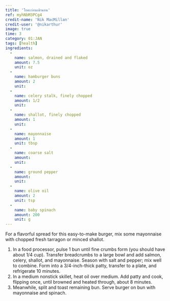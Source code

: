```yaml
---
title: 'โยคะก่อนเข้านอน'
ref: myhNbM3PCg4
credit-name: 'Nik MacMillan'
credit-user: '@nikarthur'
image: true
time: 3
category: 01:JAN
tags: [health]
ingredients:
  -
    name: salmon, drained and flaked
    amount: 7.5
    unit: oz
  -
    name: hamburger buns
    amount: 2
    unit:
  -
    name: celery stalk, finely chopped
    amount: 1/2
    unit:
  -
    name: shallot, finely chopped
    amount: 1
    unit:
  -
    name: mayonnaise
    amount: 1
    unit: tbsp
  -
    name: coarse salt
    amount:
    unit:
  -
    name: ground pepper
    amount:
    unit:
  -
    name: olive oil
    amount: 2
    unit: tsp
  -
    name: baby spinach
    amount: 200
    unit: g
---
```


For a flavorful spread for this easy-to-make burger, mix some mayonnaise with chopped fresh tarragon or minced shallot.

1. In a food processor, pulse 1 bun until fine crumbs form (you should have about 1/4 cup). Transfer breadcrumbs to a large bowl and add salmon, celery, shallot, and mayonnaise. Season with salt and pepper; mix well to combine. Form into a 3/4-inch-thick patty, transfer to a plate, and refrigerate 10 minutes.
2. In a medium nonstick skillet, heat oil over medium. Add patty and cook, flipping once, until browned and heated through, about 8 minutes.
3. Meanwhile, split and toast remaining bun. Serve burger on bun with mayonnaise and spinach.
